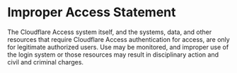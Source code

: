 # Improper Access Statement
The Cloudflare Access system itself, and the systems, data, and other resources that require Cloudflare Access authentication for access, are only for legitimate authorized users. Use may be monitored, and improper use of the login system or those resources may result in disciplinary action and civil and criminal charges.